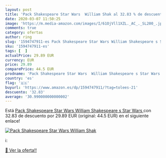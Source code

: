 ```yaml
---
layout: post
title: 'Pack Shakespeare Star Wars  William Shak al 32.83 % de descuento'
date: 2020-03-07 11:50:25
image: 'https://m.media-amazon.com/images/I/61OjVll1XZL._AC_._SL200_.jpg'
comments: true
category: ofertas
author: ring
slug: '1594747911-es Pack Shakespeare Star Wars William Shakespeare s Star Wars'
sku: '1594747911-es'
tags: [  ]
actualPrice: 29.89 EUR
currency: EUR
price: 29.89
comparePrice: 44.5 EUR
prodname: 'Pack Shakespeare Star Wars  William Shakespeare s Star Wars '
country: 'es'
flag: '🇪🇸'
buyurl: 'https://www.amazon.es/dp/1594747911/?tag=tolees-21'
descuento: '32.83'
average: '30.990000000000002'
---
```


Está [Pack Shakespeare Star Wars  William Shakespeare s Star Wars ](https://www.amazon.es/dp/1594747911/?tag=tolees-21) con 32.83 de descuento por 29.89 EUR (original: 44.5 EUR) en el siguiente enlace!

[![Pack Shakespeare Star Wars  William Shak](https://m.media-amazon.com/images/I/61OjVll1XZL._AC_._SL200_.jpg)](https://www.amazon.es/dp/1594747911/?tag=tolees-21)

ℹ️:


[🛒 Ver la oferta!!](https://www.amazon.es/dp/1594747911/?tag=tolees-21)
